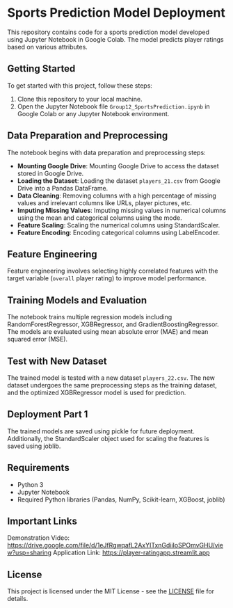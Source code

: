 # Sports Prediction Model Deployment

This repository contains code for a sports prediction model developed using Jupyter Notebook in Google Colab. The model predicts player ratings based on various attributes.

## Getting Started

To get started with this project, follow these steps:

1. Clone this repository to your local machine.
2. Open the Jupyter Notebook file `Group12_SportsPrediction.ipynb` in Google Colab or any Jupyter Notebook environment.

## Data Preparation and Preprocessing

The notebook begins with data preparation and preprocessing steps:

- **Mounting Google Drive**: Mounting Google Drive to access the dataset stored in Google Drive.
- **Loading the Dataset**: Loading the dataset `players_21.csv` from Google Drive into a Pandas DataFrame.
- **Data Cleaning**: Removing columns with a high percentage of missing values and irrelevant columns like URLs, player pictures, etc.
- **Imputing Missing Values**: Imputing missing values in numerical columns using the mean and categorical columns using the mode.
- **Feature Scaling**: Scaling the numerical columns using StandardScaler.
- **Feature Encoding**: Encoding categorical columns using LabelEncoder.

## Feature Engineering

Feature engineering involves selecting highly correlated features with the target variable (`overall` player rating) to improve model performance.

## Training Models and Evaluation

The notebook trains multiple regression models including RandomForestRegressor, XGBRegressor, and GradientBoostingRegressor. The models are evaluated using mean absolute error (MAE) and mean squared error (MSE).

## Test with New Dataset

The trained model is tested with a new dataset `players_22.csv`. The new dataset undergoes the same preprocessing steps as the training dataset, and the optimized XGBRegressor model is used for prediction.

## Deployment Part 1

The trained models are saved using pickle for future deployment. Additionally, the StandardScaler object used for scaling the features is saved using joblib.

## Requirements

- Python 3
- Jupyter Notebook
- Required Python libraries (Pandas, NumPy, Scikit-learn, XGBoost, joblib)

## Important Links
Demonstration Video: https://drive.google.com/file/d/1eJfRgwqafL2AxYITxnGdiiIoSPOmvGHU/view?usp=sharing
Application Link: https://player-ratingapp.streamlit.app


## License

This project is licensed under the MIT License - see the [LICENSE](LICENSE) file for details.
